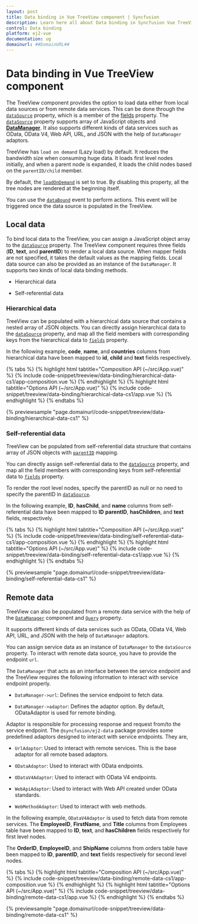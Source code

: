 ```yaml
---
layout: post
title: Data binding in Vue TreeView component | Syncfusion
description: Learn here all about Data binding in Syncfusion Vue TreeView component of Syncfusion Essential JS 2 and more.
control: Data binding 
platform: ej2-vue
documentation: ug
domainurl: ##DomainURL##
---
```


# Data binding in Vue TreeView component

The TreeView component provides the option to load data either from local data sources or from remote data services. This can be done through the [`dataSource`](https://ej2.syncfusion.com/vue/documentation/api/treeview/fieldsSettingsModel/#datasource) property, which is a member of the [fields](https://ej2.syncfusion.com/vue/documentation/api/treeview/#fields) property. The [`dataSource`](https://ej2.syncfusion.com/vue/documentation/api/treeview/fieldsSettingsModel/#datasource) property supports array of JavaScript objects and [**DataManager**](https://ej2.syncfusion.com/vue/documentation/data/vue-2-getting-started). It also supports different kinds of data services such as OData, OData V4, Web API, URL, and JSON with the help of `DataManager` adaptors.

TreeView has `load on demand` (Lazy load) by default. It reduces the bandwidth size when consuming huge data. It loads first level nodes initially, and when a parent node is expanded, it loads the child nodes based on the `parentID/child` member.

By default, the [`loadOnDemand`](https://helpej2.syncfusion.com/vue/documentation/api/treeview#loadondemand) is set to true. By disabling this property, all the tree nodes are rendered at the beginning itself.

You can use the [`dataBound`](https://ej2.syncfusion.com/vue/documentation/api/treeview/#databound) event to perform actions. This event will be triggered once the data source is populated in the TreeView.

## Local data

To bind local data to the TreeView, you can assign a JavaScript object array to the [`dataSource`](https://ej2.syncfusion.com/vue/documentation/api/treeview/fieldsSettingsModel/#datasource) property. The TreeView component requires three fields (**ID**, **text**, and **parentID**) to render a local data source. When mapper fields are not specified, it takes the default values as the mapping fields. Local data source can also be provided as an instance of the `DataManager`. It supports two kinds of local data binding methods.

* Hierarchical data

* Self-referential data

### Hierarchical data

TreeView can be populated with a hierarchical data source that contains a nested array of JSON objects. You can directly assign hierarchical data to the [`dataSource`](https://ej2.syncfusion.com/vue/documentation/api/treeview/fieldsSettingsModel/#datasource) property, and map all the field members with corresponding keys from the hierarchical data to [`fields`](https://ej2.syncfusion.com/vue/documentation/api/treeview/#fields) property.

In the following example, **code**, **name**, and **countries** columns from hierarchical data have been mapped to **id**, **child** and **text** fields respectively.

{% tabs %}
{% highlight html tabtitle="Composition API (~/src/App.vue)" %}
{% include code-snippet/treeview/data-binding/hierarchical-data-cs1/app-composition.vue %}
{% endhighlight %}
{% highlight html tabtitle="Options API (~/src/App.vue)" %}
{% include code-snippet/treeview/data-binding/hierarchical-data-cs1/app.vue %}
{% endhighlight %}
{% endtabs %}
        
{% previewsample "page.domainurl/code-snippet/treeview/data-binding/hierarchical-data-cs1" %}

### Self-referential data

TreeView can be populated from self-referential data structure that contains array of JSON objects with [`parentID`](https://helpej2.syncfusion.com/vue/documentation/api/treeview/fieldsSettingsModel/#parentid) mapping.

You can directly assign self-referential data to the [`dataSource`](https://ej2.syncfusion.com/vue/documentation/api/treeview/fieldsSettingsModel/#datasource) property, and map all the field members with corresponding keys from self-referential data to [`fields`](https://ej2.syncfusion.com/vue/documentation/api/treeview/#fields) property.

To render the root level nodes, specify the parentID as null or no need to specify the parentID in [`dataSource`](https://ej2.syncfusion.com/vue/documentation/api/treeview/fieldsSettingsModel/#datasource).

In the following example, **ID**, **hasChild**, and **name** columns from self-referential data have been mapped to **ID** **parentID**, **hasChildren**, and **text** fields, respectively.

{% tabs %}
{% highlight html tabtitle="Composition API (~/src/App.vue)" %}
{% include code-snippet/treeview/data-binding/self-referential-data-cs1/app-composition.vue %}
{% endhighlight %}
{% highlight html tabtitle="Options API (~/src/App.vue)" %}
{% include code-snippet/treeview/data-binding/self-referential-data-cs1/app.vue %}
{% endhighlight %}
{% endtabs %}
        
{% previewsample "page.domainurl/code-snippet/treeview/data-binding/self-referential-data-cs1" %}

## Remote data

TreeView can also be populated from a remote data service with the help of the [`DataManager`](https://ej2.syncfusion.com/vue/documentation/data/vue-2-getting-started) component and [`Query`](https://ej2.syncfusion.com/vue/documentation/data/querying) property.

It supports different kinds of data services such as OData, OData V4, Web API, URL, and JSON with the help of `DataManager` adaptors.

You can assign service data as an instance of `DataManager` to the `dataSource` property. To interact with remote data source, you have to provide the endpoint `url`.

The `DataManager` that acts as an interface between the service endpoint and the TreeView requires the following information to interact with service endpoint properly.

* `DataManager->url`: Defines the service endpoint to fetch data.

* `DataManager->adaptor`: Defines the adaptor option. By default, ODataAdaptor is used for remote binding.

Adaptor is responsible for processing response and request from/to the service endpoint. The `@syncfusion/ej2-data` package provides some predefined adaptors  designed to interact with service endpoints. They are,

* `UrlAdaptor`: Used to interact with remote services. This is the base adaptor for all remote based adaptors.

* `ODataAdaptor`: Used to interact with OData endpoints.

* `ODataV4Adaptor`: Used to interact with OData V4 endpoints.

* `WebApiAdaptor`: Used to interact with Web API created under OData standards.

* `WebMethodAdaptor`: Used to interact with web methods.

In the following example, `ODataV4Adaptor` is  used to fetch data from remote services. The **EmployeeID**, **FirstName**, and **Title** columns from Employees table have been mapped to **ID**, **text**, and **hasChildren** fields respectively for first level nodes.

The **OrderID**, **EmployeeID**, and **ShipName** columns from orders table have been mapped to **ID**, **parentID**, and **text** fields respectively for second level nodes.

{% tabs %}
{% highlight html tabtitle="Composition API (~/src/App.vue)" %}
{% include code-snippet/treeview/data-binding/remote-data-cs1/app-composition.vue %}
{% endhighlight %}
{% highlight html tabtitle="Options API (~/src/App.vue)" %}
{% include code-snippet/treeview/data-binding/remote-data-cs1/app.vue %}
{% endhighlight %}
{% endtabs %}
        
{% previewsample "page.domainurl/code-snippet/treeview/data-binding/remote-data-cs1" %}